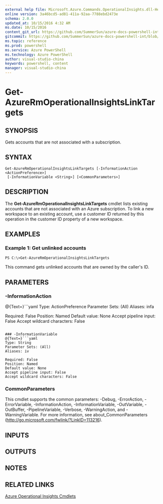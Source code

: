 ```yaml
---
external help file: Microsoft.Azure.Commands.OperationalInsights.dll-Help.xml
online version: 3a46bcd5-ad81-411a-92aa-7788ebd2473e
schema: 2.0.0
updated_at: 10/15/2016 4:32 AM
ms.date: 10/15/2016
content_git_url: https://github.com/SummerSun/azure-docs-powershell-int/blob/master/azureps-cmdlets-docs/ResourceManager/AzureRM.OperationalInsights/v2.0/CmdletMDs/Get-AzureRmOperationalInsightsLinkTargets.md
gitcommit: https://github.com/SummerSun/azure-docs-powershell-int/blob/1bfd8e268acfc1799ad3f17c5a982578f54443cf/azureps-cmdlets-docs/ResourceManager/AzureRM.OperationalInsights/v2.0/CmdletMDs/Get-AzureRmOperationalInsightsLinkTargets.md
ms.topic: reference
ms.prod: powershell
ms.service: Azure PowerShell
ms.technology: Azure PowerShell
author: visual-studio-china
keywords: powershell, content
manager: visual-studio-china
---
```


# Get-AzureRmOperationalInsightsLinkTargets

## SYNOPSIS
Gets accounts that are not associated with a subscription.

## SYNTAX

```
Get-AzureRmOperationalInsightsLinkTargets [-InformationAction <ActionPreference>]
 [-InformationVariable <String>] [<CommonParameters>]
```

## DESCRIPTION
The **Get-AzureRmOperationalInsightsLinkTargets** cmdlet lists existing accounts that are not associated with an Azure subscription.
To link a new workspace to an existing account, use a customer ID returned by this operation in the customer ID property of a new workspace.

## EXAMPLES

### Example 1: Get unlinked accounts
```
PS C:\>Get-AzureRmOperationalInsightsLinkTargets
```

This command gets unlinked accounts that are owned by the caller's ID.

## PARAMETERS

### -InformationAction
@{Text=}```yaml
Type: ActionPreference
Parameter Sets: (All)
Aliases: infa

Required: False
Position: Named
Default value: None
Accept pipeline input: False
Accept wildcard characters: False
```

### -InformationVariable
@{Text=}```yaml
Type: String
Parameter Sets: (All)
Aliases: iv

Required: False
Position: Named
Default value: None
Accept pipeline input: False
Accept wildcard characters: False
```

### CommonParameters
This cmdlet supports the common parameters: -Debug, -ErrorAction, -ErrorVariable, -InformationAction, -InformationVariable, -OutVariable, -OutBuffer, -PipelineVariable, -Verbose, -WarningAction, and -WarningVariable. For more information, see about_CommonParameters (http://go.microsoft.com/fwlink/?LinkID=113216).

## INPUTS

## OUTPUTS

## NOTES

## RELATED LINKS

[Azure Operational Insights Cmdlets](.\AzureRM.OperationalInsights.md)

